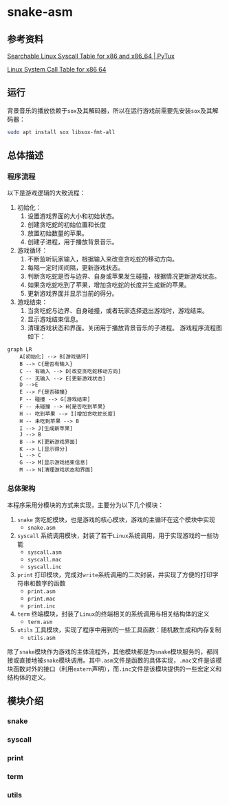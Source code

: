 # snake-asm

## 参考资料
[Searchable Linux Syscall Table for x86 and x86_64 | PyTux](https://filippo.io/linux-syscall-table/)

[Linux System Call Table for x86 64](https://blog.rchapman.org/posts/Linux_System_Call_Table_for_x86_64/)

## 运行
背景音乐的播放依赖于`sox`及其解码器，所以在运行游戏前需要先安装`sox`及其解码器：
```bash
sudo apt install sox libsox-fmt-all
```

## 总体描述
### 程序流程
以下是游戏逻辑的大致流程：

1. 初始化：
   1. 设置游戏界面的大小和初始状态。
   2. 创建贪吃蛇的初始位置和长度
   3. 放置初始数量的苹果。
   4. 创建子进程，用于播放背景音乐。
2. 游戏循环：
   1. 不断监听玩家输入，根据输入来改变贪吃蛇的移动方向。
   2. 每隔一定时间间隔，更新游戏状态。
   3. 判断贪吃蛇是否与边界、自身或苹果发生碰撞，根据情况更新游戏状态。
   4. 如果贪吃蛇吃到了苹果，增加贪吃蛇的长度并生成新的苹果。
   5. 更新游戏界面并显示当前的得分。
3. 游戏结束：
   1. 当贪吃蛇与边界、自身碰撞，或者玩家选择退出游戏时，游戏结束。
   2. 显示游戏结束信息。
   3. 清理游戏状态和界面。关闭用于播放背景音乐的子进程。
游戏程序流程图如下：
```mermaid
graph LR
    A[初始化] --> B[游戏循环]
    B --> C{是否有输入}
    C -- 有输入 --> D[改变贪吃蛇移动方向]
    C -- 无输入 --> E[更新游戏状态]
    D -->E
    E --> F{是否碰撞}
    F -- 碰撞 --> G[游戏结束]
    F -- 未碰撞 --> H{是否吃到苹果}
    H -- 吃到苹果 --> I[增加贪吃蛇长度]
    H -- 未吃到苹果 --> B
    I --> J[生成新苹果]
    J --> B
    B --> K[更新游戏界面]
    K --> L[显示得分]
    L --> C
    G --> M[显示游戏结束信息]
    M --> N[清理游戏状态和界面]
```
### 总体架构
本程序采用分模块的方式来实现，主要分为以下几个模块：
1. `snake` 贪吃蛇模块，也是游戏的核心模块，游戏的主循环在这个模块中实现
   + `snake.asm`
2. `syscall` 系统调用模块，封装了若干`Linux`系统调用，用于实现游戏的一些功能
   + `syscall.asm`
   + `syscall.mac`
   + `syscall.inc`
3. `print` 打印模块，完成对`write`系统调用的二次封装，并实现了方便的打印字符串和数字的函数
   + `print.asm`
   + `print.mac`
   + `print.inc`
4. `term` 终端模块，封装了`Linux`的终端相关的系统调用与相关结构体的定义
   + `term.asm`
5. `utils` 工具模块，实现了程序中用到的一些工具函数：随机数生成和内存复制
   + `utils.asm`

除了`snake`模块作为游戏的主体流程外，其他模块都是为`snake`模块服务的，都间接或直接地被`snake`模块调用。其中`.asm`文件是函数的具体实现，`.mac`文件是该模块函数对外的接口（利用`extern`声明），而`.inc`文件是该模块提供的一些宏定义和结构体的定义。

## 模块介绍
### snake 
### syscall
### print
### term
### utils

